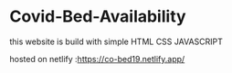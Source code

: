 # Covid-Bed-Availability

this website is build with simple HTML CSS JAVASCRIPT 

hosted on netlify :https://co-bed19.netlify.app/



